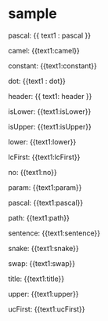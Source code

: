 # sample

pascal: {{ text1 : pascal }}

camel: {{text1:camel}}

constant: {{text1:constant}}

dot: {{text1 : dot}}

header: {{ text1: header }}

isLower: {{text1:isLower}}

isUpper: {{text1:isUpper}}

lower: {{text1:lower}}

lcFirst: {{text1:lcFirst}}

no: {{text1:no}}

param: {{text1:param}}

pascal: {{text1:pascal}}

path: {{text1:path}}

sentence: {{text1:sentence}}

snake: {{text1:snake}}

swap: {{text1:swap}}

title: {{text1:title}}

upper: {{text1:upper}}

ucFirst: {{text1:ucFirst}}
